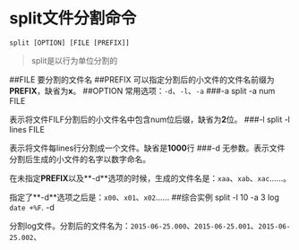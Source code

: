 split文件分割命令
================
    split [OPTION] [FILE [PREFIX]]

> split是以行为单位分割的

##FILE
要分割的文件名
##PREFIX
可以指定分割后的小文件的文件名前缀为**PREFIX**，缺省为**x**。
##OPTION
常用选项：`-d`、`-l`、`-a`
###-a
    split -a num FILE

表示将文件FILF分割后的小文件名中包含num位后缀，缺省为**2**位。
###-l
    split -l lines FILE

表示将文件每lines行分割成一个文件。缺省是**1000**行
###-d
无参数。表示文件分割后生成的小文件的名字以数字命名。  

在未指定**PREFIX**以及**-d**选项的时候，生成的文件名是：`xaa`、`xab`、`xac`……。  

指定了**-d**选项之后是：`x00`、`x01`、`x02`……
##综合实例
    split -l 10 -a 3 log `date +%F`. -d

分割log文件。分割后的文件名为：`2015-06-25.000`、`2015-06-25.001`、`2015-06-25.002`、
